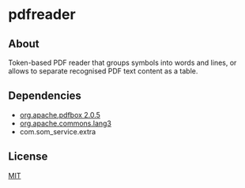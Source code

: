 # pdfreader
## About
Token-based PDF reader that groups symbols into words and lines, or allows to separate recognised PDF text content as a table.

## Dependencies
- [org.apache.pdfbox 2.0.5](https://pdfbox.apache.org/)
- [org.apache.commons.lang3](https://commons.apache.org/proper/commons-lang/)
- com.som_service.extra

## License
[MIT](https://github.com/site-o-matic/pdfreader/blob/master/LICENSE)
